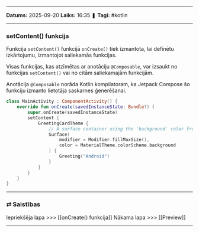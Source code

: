 ___

**Datums:** 2025-09-20
**Laiks:** 16:35
❚ **Tagi:** #kotlin 

---
### setContent() funkcija

Funkcija `setContent()` funkcijā `onCreate()` tiek izmantota, lai definētu izkārtojumu, izmantojot saliekamās funkcijas. 

Visas funkcijas, kas atzīmētas ar anotāciju `@Composable`, var izsaukt no funkcijas `setContent()` vai no citām saliekamajām funkcijām. 

Anotācija `@Composable` norāda Kotlin kompilatoram, ka Jetpack Compose šo funkciju izmanto lietotāja saskarnes ģenerēšanai.

```kotlin
class MainActivity : ComponentActivity() {
    override fun onCreate(savedInstanceState: Bundle?) {
        super.onCreate(savedInstanceState)
        setContent {
            GreetingCardTheme {
                // A surface container using the 'background' color from the theme
                Surface(
                    modifier = Modifier.fillMaxSize(),
                    color = MaterialTheme.colorScheme.background
                ) {
                    Greeting("Android")
                }
            }
        }
    }
}

```

---
### ⇄ Saistības


Iepriekšēja lapa >>> [[onCreate() funkcija]]
Nākama lapa >>> [[Preview]]

---